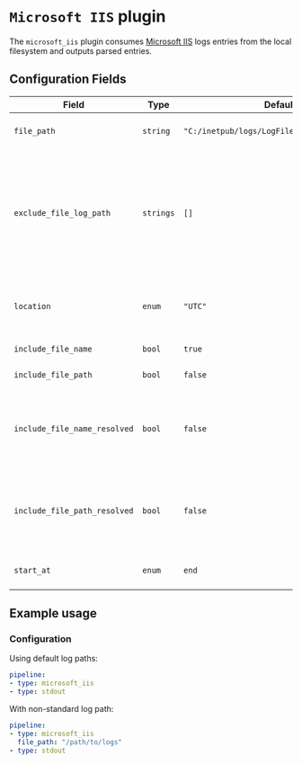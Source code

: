 # `Microsoft IIS` plugin

The `microsoft_iis` plugin consumes [Microsoft IIS](hhttps://www.iis.net/) logs entries from the local filesystem and outputs parsed entries.

## Configuration Fields

| Field | Type | Default | Description |
| --- | --- |--- | --- |
| `file_path` | `string` | `"C:/inetpub/logs/LogFiles/W3SVC*/**/*.log"` | The absolute path to the Microsoft IIS logs |
| `exclude_file_log_path` | `strings` | `[]` | Specify a single path or multiple paths to exclude one or many files from being read. You may also use a wildcard (*) to exclude multiple files from being read within a directory. |
| `location` | `enum` | `"UTC"` | The geographic location (timezone) to use when parsing the timestamp |
| `include_file_name` | `bool` | `true` | Include File Name as a label |
| `include_file_path` | `bool` | `false` | Include File Path as a label |
| `include_file_name_resolved` | `bool` | `false` | Same as include_file_name, however, if file name is a symlink, the underlying file's name will be set as a label |
| `include_file_path_resolved` | `bool` | `false` | Same as include_file_path, however, if file path is a symlink, the underlying file's path will be set as a label |
| `start_at` | `enum` | `end` | Start reading file from 'beginning' or 'end' | 

## Example usage

### Configuration

Using default log paths:

```yaml
pipeline:
- type: microsoft_iis
- type: stdout

```

With non-standard log path:

```yaml
pipeline:
- type: microsoft_iis
  file_path: "/path/to/logs"
- type: stdout

```
